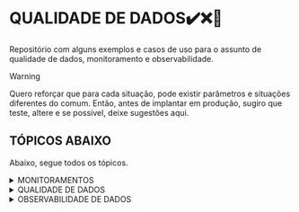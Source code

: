 #  QUALIDADE DE DADOS✔️❌🎲
Repositório com alguns exemplos e casos de uso para o assunto de qualidade de dados, monitoramento e observabilidade.

> [!WARNING]
> Quero reforçar que para cada situação, pode existir parâmetros e situações diferentes do comum. Então, antes de implantar em produção, sugiro que teste, altere e se possível, deixe sugestões aqui.

## TÓPICOS ABAIXO
Abaixo, segue todos os tópicos.

<details>

<summary>MONITORAMENTOS</summary>

* A
* B
* C
</details>

<details>

<summary>QUALIDADE DE DADOS</summary>

* A
* B
* C
</details>

<details>

<summary>OBSERVABILIDADE DE DADOS</summary>

* A
* B
* C
</details>

